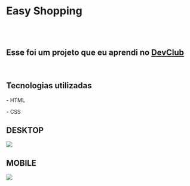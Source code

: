<h1>Easy Shopping</h1>
<br>
<br>
<h2>Esse foi um projeto que eu aprendi no <a href="https://rodolfomori.com.br/devclub">DevClub<a/></h2>
<br>
<h2>Tecnologias utilizadas</h2>
<p>- HTML</p>
<p>- CSS</p>
<h2>DESKTOP</h2>
<img src="https://github.com/daniellemes2017/easy-shopping/blob/master/img/desktop.png?raw=true" />

<h2>MOBILE</h2>
<img src="https://github.com/daniellemes2017/easy-shopping/blob/master/img/mobile.png?raw=true"/>
